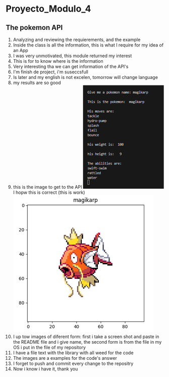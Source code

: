 # Proyecto_Modulo_4
##  The pokemon API

1. Analyzing and reviewing the requierements, and the example
2. Inside the class is all the information, this is what I require for my idea of an App
3. I was very unmotivated, this module returned my interest
4. This is for to know where is the information
5. Very interesting tha we can get information of the API's
6. I'm finish de project, i'm suseccsfull
7. Is later and my english is not excelen, tomorrow will change language
8. my results are so good
9. this is the image to get to the API
![Magikarp statics](image.png) I hopw this is correct (this is work) ![Magikarp](image-1.png)
10. I up tow images of diferent form: first i take a screen shot and paste in the README file and i give 
    name, the second form is from the file in my OS i put in the file of my repository
11. I have a file text with the library with all weed for the code
12. The images are a examples for the code's answer
13. I forget to push and commit every change to the repositry
14. Now i know i have it, thank you